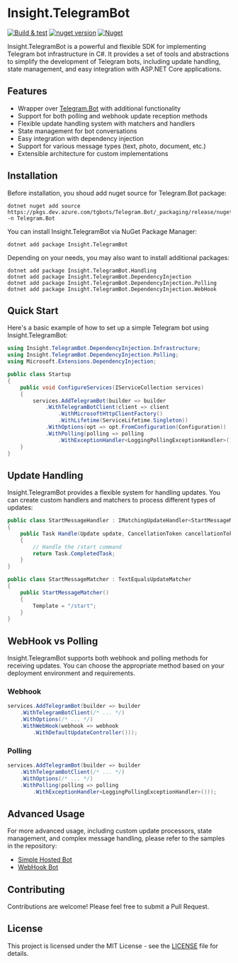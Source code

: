 # Insight.TelegramBot

[![Build & test](https://github.com/nazarovsa/Insight.TelegramBot/actions/workflows/dotnet.yml/badge.svg)](https://github.com/nazarovsa/Insight.TelegramBot/actions/workflows/dotnet.yml)
[![nuget version](https://img.shields.io/nuget/v/Insight.TelegramBot)](https://www.nuget.org/packages/Insight.TelegramBot/)
[![Nuget](https://img.shields.io/nuget/dt/Insight.TelegramBot?color=%2300000)](https://www.nuget.org/packages/Insight.TelegramBot/)

Insight.TelegramBot is a powerful and flexible SDK for implementing Telegram bot infrastructure in C#. It provides a set of tools and abstractions to simplify the development of Telegram bots, including update handling, state management, and easy integration with ASP.NET Core applications.

## Features

- Wrapper over [Telegram.Bot](https://github.com/TelegramBots/Telegram.Bot) with additional functionality
- Support for both polling and webhook update reception methods
- Flexible update handling system with matchers and handlers
- State management for bot conversations
- Easy integration with dependency injection
- Support for various message types (text, photo, document, etc.)
- Extensible architecture for custom implementations

## Installation

Before installation, you shoud add nuget source for Telegram.Bot package:

```
dotnet nuget add source https://pkgs.dev.azure.com/tgbots/Telegram.Bot/_packaging/release/nuget/v3/index.json -n Telegram.Bot
```

You can install Insight.TelegramBot via NuGet Package Manager:

```
dotnet add package Insight.TelegramBot
```

Depending on your needs, you may also want to install additional packages:

```
dotnet add package Insight.TelegramBot.Handling
dotnet add package Insight.TelegramBot.DependencyInjection
dotnet add package Insight.TelegramBot.DependencyInjection.Polling
dotnet add package Insight.TelegramBot.DependencyInjection.WebHook
```

## Quick Start

Here's a basic example of how to set up a simple Telegram bot using Insight.TelegramBot:

```csharp
using Insight.TelegramBot.DependencyInjection.Infrastructure;
using Insight.TelegramBot.DependencyInjection.Polling;
using Microsoft.Extensions.DependencyInjection;

public class Startup
{
    public void ConfigureServices(IServiceCollection services)
    {
        services.AddTelegramBot(builder => builder
            .WithTelegramBotClient(client => client
                .WithMicrosoftHttpClientFactory()
                .WithLifetime(ServiceLifetime.Singleton))
            .WithOptions(opt => opt.FromConfiguration(Configuration))
            .WithPolling(polling => polling
                .WithExceptionHandler<LoggingPollingExceptionHandler>()));
    }
}
```

## Update Handling

Insight.TelegramBot provides a flexible system for handling updates. You can create custom handlers and matchers to process different types of updates:

```csharp
public class StartMessageHandler : IMatchingUpdateHandler<StartMessageMatcher>
{
    public Task Handle(Update update, CancellationToken cancellationToken = default)
    {
        // Handle the /start command
        return Task.CompletedTask;
    }
}

public class StartMessageMatcher : TextEqualsUpdateMatcher
{
    public StartMessageMatcher()
    {
        Template = "/start";
    }
}
```

## WebHook vs Polling

Insight.TelegramBot supports both webhook and polling methods for receiving updates. You can choose the appropriate method based on your deployment environment and requirements.

### Webhook

```csharp
services.AddTelegramBot(builder => builder
    .WithTelegramBotClient(/* ... */)
    .WithOptions(/* ... */)
    .WithWebHook(webhook => webhook
        .WithDefaultUpdateController()));
```

### Polling

```csharp
services.AddTelegramBot(builder => builder
    .WithTelegramBotClient(/* ... */)
    .WithOptions(/* ... */)
    .WithPolling(polling => polling
        .WithExceptionHandler<LoggingPollingExceptionHandler>()));
```

## Advanced Usage

For more advanced usage, including custom update processors, state management, and complex message handling, please refer to the samples in the repository:

- [Simple Hosted Bot](https://github.com/nazarovsa/Insight.TelegramBot/tree/master/samples/Insight.TelegramBot.Samples.SimpleHostedBot)
- [WebHook Bot](https://github.com/nazarovsa/Insight.TelegramBot/tree/master/samples/Insight.TelegramBot.Samples.WebHookBot)

## Contributing

Contributions are welcome! Please feel free to submit a Pull Request.

## License

This project is licensed under the MIT License - see the [LICENSE](LICENSE) file for details.